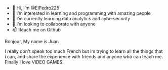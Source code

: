 - 👋 Hi, I’m @ElPedro225
- 👀 I’m interested in learning and programming with amazing people 
- 🌱 I’m currently learning data analytics and cybersecurity 
- 💞️ I’m looking to collaborate with anyone
- 📫 Reach me on Github 

Bonjour, 
My name is Juan

I really don't speak too much French but im trying to learn all the things that i can, and share the experience with friends and anyone who can teach me. 
Finally I love VIDEO GAMES. 


